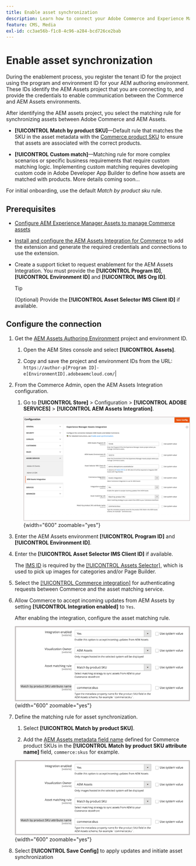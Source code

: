```yaml
---
title: Enable asset synchronization
description: Learn how to connect your Adobe Commerce and Experience Manager Assets projects to enable asset synchronization between these two systems.
feature: CMS, Media
exl-id: cc3ae56b-f1c8-4c96-a284-bcd726ce2bab
---
```

# Enable asset synchronization

During the enablement process, you register the tenant ID for the project using the program and environment ID for your AEM authoring environment. These IDs identify the AEM Assets project that you are connecting to, and provide the credentials to enable communication between the Commerce and AEM Assets environments.

After identifying the AEM assets project, you select the matching rule for synchronizing assets between Adobe Commerce and AEM Assets.

- **[!UICONTROL Match by product SKU]**—Default rule that matches the SKU in the asset metadata with the [Commerce product SKU](https://experienceleague.adobe.com/en/docs/commerce-operations/operational-playbook/glossary#sku) to ensure that assets are associated with the correct products.

- **[!UICONTROL Custom match]**—Matching rule for more complex scenarios or specific business requirements that require custom matching logic. Implementing custom matching requires developing custom code in Adobe Developer App Builder to define how assets are matched with products. More details coming soon...

For initial onboarding, use the default *Match by product sku* rule.

## Prerequisites

- [Configure AEM Experience Manager Assets to manage Commerce assets](#aem-assets-configure-aem)

- [Install and configure the AEM Assets Integration for Commerce](#aem-assets-configure-commerce.md) to add the extension and generate the required credentials and connections to use the extension.

- Create a support ticket to request enablement for the AEM Assets Integration. You must provide the **[!UICONTROL Program ID]**, **[!UICONTROL Environment ID]** and **[!UICONTROL IMS Org ID]**.

   >[!TIP]
   >
   > (Optional) Provide the **[!UICONTROL Asset Selector IMS Client ID]** if available.

## Configure the connection

1. Get the [AEM Assets Authoring Environment](https://experienceleague.adobe.com/en/docs/experience-manager-cloud-service/content/sites/authoring/quick-start) project and environment ID.

   1. Open the AEM Sites console and select **[!UICONTROL Assets]**.

   1. Copy and save the project and environment IDs from the URL:<br>`https://author-p[Program ID]-e[EnvironmentID].adobeaemcloud.com/`|

1. From the Commerce Admin, open the AEM Assets Integration configuration.

   1. Go to **[!UICONTROL Store]** > Configuration > **[!UICONTROL ADOBE SERVICES]** > **[!UICONTROL AEM Assets Integration]**.

      ![AEM Assets Integration enable the integration](assets/aem-assets-integration-enable-config.png){width="600" zoomable="yes"}

1. Enter the AEM Assets environment **[!UICONTROL Program ID]** and **[!UICONTROL Environment ID]**.

1. Enter the **[!UICONTROL Asset Selector IMS Client ID]** if available.

   The [IMS ID](../getting-started/adobe-ims-config.md) is required by the [[!UICONTROL Assets Selector]](https://experienceleague.adobe.com/en/docs/experience-manager-cloud-service/content/assets/manage/asset-selector/overview-asset-selector), which is used to pick up images for categories and/or Page Builder.

1. Select the [[!UICONTROL Commerce integration]](aem-assets-configure-commerce.md#add-the-integration-to-the-commerce-environment) for authenticating requests between Commerce and the asset matching service.

1. Allow Commerce to accept incoming updates from AEM Assets by setting **[!UICONTROL Integration enabled]** to `Yes`.

   After enabling the integration, configure the asset matching rule.

   ![AEM Assets Integration select asset match rule](assets/aem-assets-config-matching-rule.png){width="600" zoomable="yes"}

1. Define the matching rule for asset synchronization.

   1. Select **[!UICONTROL Match by product SKU]**.

   1. Add the [AEM Assets metadata field name](aem-assets-configure-aem.md#configure-metadata) defined for Commerce product SKUs in the **[!UICONTROL Match by product SKU attribute name]** field, `commerce:skus` for example.

     ![AEM Assets Integration select asset match rule](assets/aem-assets-config-matching-rule.png){width="600" zoomable="yes"}

1. Select **[!UICONTROL Save Config]** to apply updates and initiate asset synchronization
